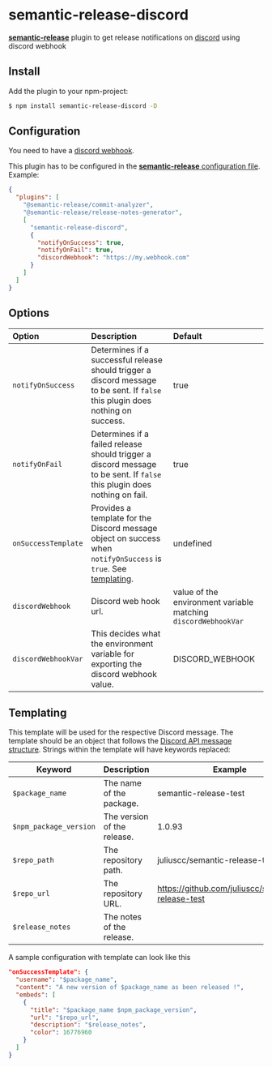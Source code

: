 # semantic-release-discord

[**semantic-release**](https://github.com/semantic-release/semantic-release) plugin to get release notifications on [discord](https://discord.com) using discord webhook

## Install

Add the plugin to your npm-project:

```bash
$ npm install semantic-release-discord -D
```

## Configuration

You need to have a [discord webhook](https://support.discord.com/hc/en-us/articles/228383668-Intro-to-Webhooks).

This plugin has to be configured in the [**semantic-release** configuration file](https://github.com/semantic-release/semantic-release/blob/master/docs/usage/configuration.md#configuration). Example:

```json
{
  "plugins": [
    "@semantic-release/commit-analyzer",
    "@semantic-release/release-notes-generator",
    [
      "semantic-release-discord",
      {
        "notifyOnSuccess": true,
        "notifyOnFail": true,
        "discordWebhook": "https://my.webhook.com"
      }
    ]
  ]
}
```

## Options

| Option               | Description                                                                                                                      | Default                                                        |
| :------------------- | :------------------------------------------------------------------------------------------------------------------------------- | :------------------------------------------------------------- |
| `notifyOnSuccess`    | Determines if a successful release should trigger a discord message to be sent. If `false` this plugin does nothing on success.  | true                                                           |
| `notifyOnFail`       | Determines if a failed release should trigger a discord message to be sent. If `false` this plugin does nothing on fail.         | true                                                           |
| `onSuccessTemplate`  | Provides a template for the Discord message object on success when `notifyOnSuccess` is `true`. See [templating](#templating).   | undefined                                                      |
| `discordWebhook`     | Discord web hook url.                                                                                                            | value of the environment variable matching `discordWebhookVar` |
| `discordWebhookVar`  | This decides what the environment variable for exporting the discord webhook value.                                              | DISCORD_WEBHOOK                                                |

## Templating

This template will be used for the respective Discord message. The template should be an object that follows the [Discord API message structure](https://api.Discord.com/docs/message-formatting). Strings within the template will have keywords replaced:

| Keyword                | Description                 | Example                                           |
| ---------------------- | --------------------------- | ------------------------------------------------- |
| `$package_name`        | The name of the package.    | semantic-release-test                             |
| `$npm_package_version` | The version of the release. | 1.0.93                                            |
| `$repo_path`           | The repository path.        | juliuscc/semantic-release-test                    |
| `$repo_url`            | The repository URL.         | https://github.com/juliuscc/semantic-release-test |
| `$release_notes`       | The notes of the release.   |                                                   |

A sample configuration with template can look like this

```json
"onSuccessTemplate": {
  "username": "$package_name",
  "content": "A new version of $package_name as been released !",
  "embeds": [
    {
      "title": "$package_name $npm_package_version",
      "url": "$repo_url",
      "description": "$release_notes",
      "color": 16776960
    }
  ]
}
```

